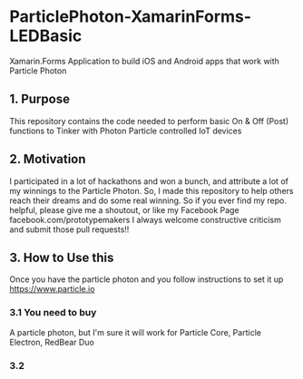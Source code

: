# ParticlePhoton-XamarinForms-LEDBasic
Xamarin.Forms Application to build iOS and Android apps that work with Particle Photon

## 1. Purpose
This repository contains the code needed to perform basic On & Off (Post) functions to Tinker with Photon Particle controlled IoT devices

## 2. Motivation
I participated in a lot of hackathons and won a bunch, and attribute a lot of my winnings to the Particle Photon. So, I made this repository to help others reach their dreams and do some real winning.
So if you ever find my repo. helpful, please give me a shoutout, or like my Facebook Page facebook.com/prototypemakers
I always welcome constructive criticism and submit those pull requests!!

## 3. How to Use this
Once you have the particle photon and you follow instructions to set it up https://www.particle.io
### 3.1 You need to buy
A particle photon, but I'm sure it will work for Particle Core, Particle Electron, RedBear Duo

### 3.2
